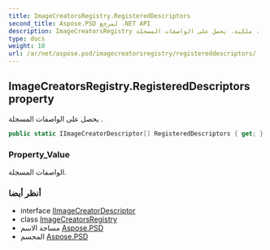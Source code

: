 ```yaml
---
title: ImageCreatorsRegistry.RegisteredDescriptors
second_title: Aspose.PSD لمرجع .NET API
description: ImageCreatorsRegistry ملكية. يحصل على الواصفات المسجلة .
type: docs
weight: 10
url: /ar/net/aspose.psd/imagecreatorsregistry/registereddescriptors/
---
```

## ImageCreatorsRegistry.RegisteredDescriptors property

يحصل على الواصفات المسجلة .

```csharp
public static IImageCreatorDescriptor[] RegisteredDescriptors { get; }
```

### Property_Value

الواصفات المسجلة.

### أنظر أيضا

* interface [IImageCreatorDescriptor](../../iimagecreatordescriptor/)
* class [ImageCreatorsRegistry](../)
* مساحة الاسم [Aspose.PSD](../../imagecreatorsregistry/)
* المجسم [Aspose.PSD](../../../)


